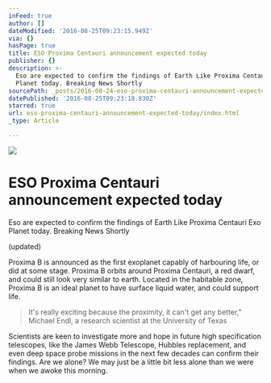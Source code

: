 ```yaml
---
inFeed: true
author: []
dateModified: '2016-08-25T09:23:15.949Z'
via: {}
hasPage: true
title: ESO Proxima Centauri announcement expected today
publisher: {}
description: >-
  Eso are expected to confirm the findings of Earth Like Proxima Centauri Exo
  Planet today. Breaking News Shortly
sourcePath: _posts/2016-08-24-eso-proxima-centauri-announcement-expected-today.md
datePublished: '2016-08-25T09:23:18.830Z'
starred: true
url: eso-proxima-centauri-announcement-expected-today/index.html
_type: Article

---
```

![](https://the-grid-user-content.s3-us-west-2.amazonaws.com/e32ec03b-a1e0-4731-90d1-48b2c4f6ebcb.jpg)

# ESO Proxima Centauri announcement expected today

Eso are expected to confirm the findings of Earth Like Proxima Centauri Exo Planet today. Breaking News Shortly

(updated)

Proxima B is announced as the first exoplanet capably of harbouring life, or did at some stage. Proxima B orbits around Proxima Centauri, a red dwarf, and could still look very similar to earth. Located in the habitable zone, Proxima B is an ideal planet to have surface liquid water, and could support life. 
> 
> It's really exciting because the proximity, it can't get any better," Michael Endl, a research scientist at the University of Texas

Scientists are keen to investigate more and hope in future high specification telescopes, like the James Webb Telescope, Hubbles replacement, and even deep space probe missions in the next few decades can confirm their findings. Are we alone? We may just be a little bit less alone than we were when we awoke this morning.